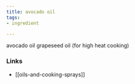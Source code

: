 ```yaml
---
title: avocado oil
tags:
- ingredient

---
```

avocado oil grapeseed oil (for high heat cooking)

### Links

* [[oils-and-cooking-sprays]]

